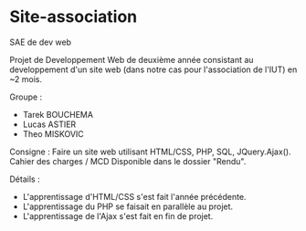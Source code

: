 # Site-association
SAE de dev web

Projet de Developpement Web de deuxième année consistant au developpement d'un site web (dans notre cas pour l'association de l'IUT) en ~2 mois.

Groupe : 
- Tarek BOUCHEMA
- Lucas ASTIER
- Theo MISKOVIC


Consigne :
Faire un site web utilisant HTML/CSS, PHP, SQL, JQuery.Ajax().
Cahier des charges / MCD Disponible dans le dossier "Rendu".


Détails :
- L'apprentissage d'HTML/CSS s'est fait l'année précédente.
- L'apprentissage du PHP se faisait en parallèle au projet.
- L'apprentissage de l'Ajax s'est fait en fin de projet.